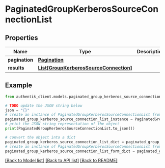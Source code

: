 # PaginatedGroupKerberosSourceConnectionList


## Properties

Name | Type | Description | Notes
------------ | ------------- | ------------- | -------------
**pagination** | [**Pagination**](Pagination.md) |  | 
**results** | [**List[GroupKerberosSourceConnection]**](GroupKerberosSourceConnection.md) |  | 

## Example

```python
from authentik_client.models.paginated_group_kerberos_source_connection_list import PaginatedGroupKerberosSourceConnectionList

# TODO update the JSON string below
json = "{}"
# create an instance of PaginatedGroupKerberosSourceConnectionList from a JSON string
paginated_group_kerberos_source_connection_list_instance = PaginatedGroupKerberosSourceConnectionList.from_json(json)
# print the JSON string representation of the object
print(PaginatedGroupKerberosSourceConnectionList.to_json())

# convert the object into a dict
paginated_group_kerberos_source_connection_list_dict = paginated_group_kerberos_source_connection_list_instance.to_dict()
# create an instance of PaginatedGroupKerberosSourceConnectionList from a dict
paginated_group_kerberos_source_connection_list_form_dict = paginated_group_kerberos_source_connection_list.from_dict(paginated_group_kerberos_source_connection_list_dict)
```
[[Back to Model list]](../README.md#documentation-for-models) [[Back to API list]](../README.md#documentation-for-api-endpoints) [[Back to README]](../README.md)


